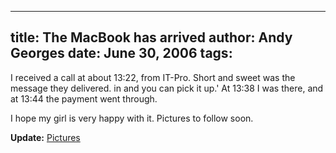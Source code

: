 -----
title:  The MacBook has arrived
author: Andy Georges
date: June 30, 2006
tags: 
-----







I received a call at about 13:22, from IT-Pro. Short and sweet was the
message they delivered. 
in and you can pick it up.' At 13:38 I was there, and at 13:44 the
payment went through.


I hope my girl is very happy with it. Pictures to follow soon.


**Update:**
[Pictures](http://www.flickr.com/photos/itkovian/sets/72157594185418803/)




